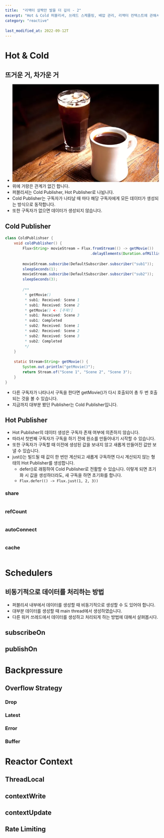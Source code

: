 ```yaml
---
title:  "리액터 살짝만 발을 더 깊이 - 2"
excerpt: "Hot & Cold 퍼블리셔, 쓰레드 스케쥴링, 배압 관리, 리액터 컨텍스트에 관해서"
category: "reactive"

last_modified_at: 2022-09-12T
---
```


# Hot & Cold

## 뜨거운 거, 차가운 거

* ![hello_reactor_03_01.webp](/assets/images/hello_reactor_03/hello_reactor_03_01.webp)
* 위에 거랑은 관계가 없긴 합니다.
* 퍼블리셔는 Cold Publisher, Hot Publisher로 나뉩니다.
* Cold Publisher는 구독자가 나타날 때 마다 해당 구독자에게 모든 데이터가 생성되는 방식으로 동작합니다.
* 또한 구독자가 없으면 데이터가 생성되지 않습니다.

## Cold Publisher

```java
class ColdPublishser {
	void coldPublisher() {
		Flux<String> movieStream = Flux.fromStream(() -> getMovie())
		                               .delayElements(Duration.ofMillis(500));

		movieStream.subscribe(DefaultSubscriber.subscriber("sub1"));
		sleepSeconds(1);
		movieStream.subscribe(DefaultSubscriber.subscriber("sub2"));
		sleepSeconds(3);

		/**
		 * getMovie()
		 * sub1; Received: Scene 1
		 * sub1; Received: Scene 2
		 * getMovie() <- [주목!]
		 * sub1; Received: Scene 3
		 * sub1; Completed
		 * sub2; Received: Scene 1
		 * sub2; Received: Scene 2
		 * sub2; Received: Scene 3
		 * sub2; Completed
		 */
	}

	static Stream<String> getMovie() {
		System.out.println("getMovie()");
		return Stream.of("Scene 1", "Scene 2", "Scene 3");
	}
}
```
* 다른 구독자가 나타나서 구독을 한다면 getMovie()가 다시 호출되어 총 두 번 호출 되는 것을 볼 수 있습니다.
* 지금까지 대부분 봤던 Publisher는 Cold Publisher입니다.

## Hot Publisher

* Hot Publisher의 데이터 생성은 구독자 존재 여부에 의존하지 않습니다.
* 따라서 첫번째 구독자가 구독을 하기 전에 원소를 만들어내기 시작할 수 있습니다.
* 또한 구독자가 구독할 때 이전에 생성된 값을 보내지 않고 새롭게 만들어진 값만 보낼 수 있습니다.
* just()는 빌드될 때 값이 한 번만 계산되고 새롭게 구독하면 다시 계산되지 않는 형태의 Hot Publisher를 생성합니다.
  * defer()로 래핑하여 Cold Publisher로 전활할 수 있습니다. 이렇게 되면 초기화 시 값을 생성하더라도, 새 구독을 하면 초기화를 합니다.
  * ```Flux.defer(() -> Flux.just(1, 2, 3))```

### share
```java

```

### refCount
```java

```

### autoConnect
```java

```

### cache
```java

```

# Schedulers
## 비동기적으로 데이터를 처리하는 방법
* 퍼블리셔 내부에서 데이터를 생성할 때 비동기적으로 생성할 수 도 있어야 합니다.
* 대부분 데이터를 생성할 때 main thread에서 생성하였습니다.
* 다른 워커 쓰레드에서 데이터를 생성하고 처리되게 하는 방법에 대해서 살펴봅시다.

## subscribeOn

## publishOn

# Backpressure

## Overflow Strategy

### Drop

### Latest

### Error

### Buffer

# Reactor Context

## ThreadLocal

## contextWrite

## contextUpdate

## Rate Limiting